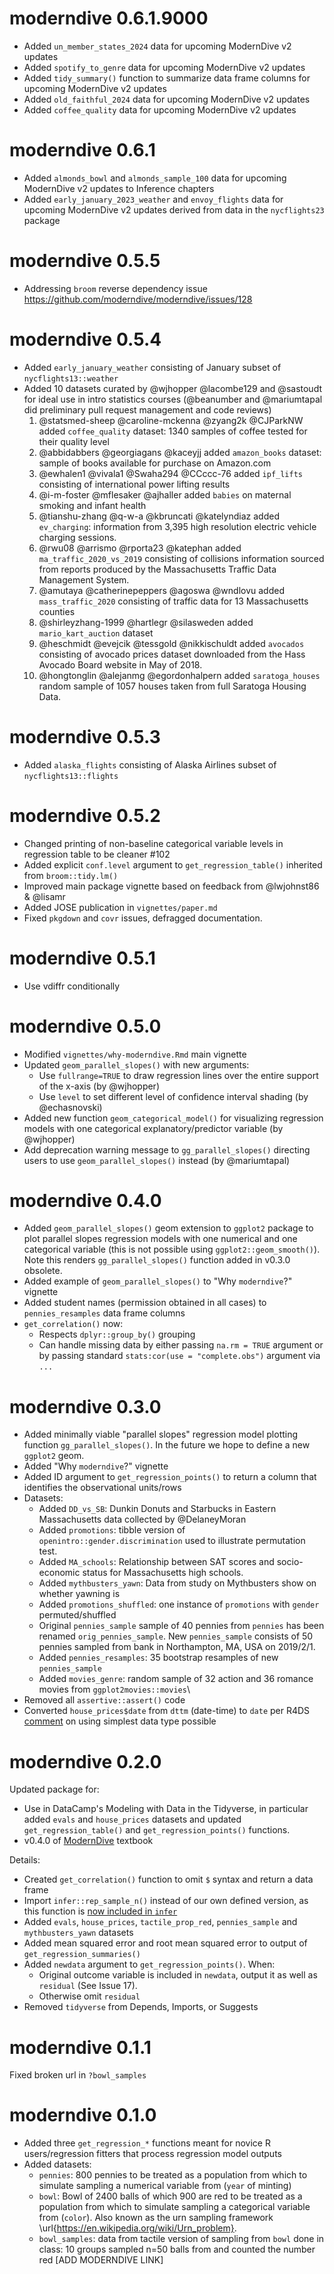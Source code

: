 # moderndive 0.6.1.9000

-   Added `un_member_states_2024` data for upcoming ModernDive v2 updates
-   Added `spotify_to_genre` data for upcoming ModernDive v2 updates
-   Added `tidy_summary()` function to summarize data frame columns for upcoming ModernDive v2 updates
-   Added `old_faithful_2024` data for upcoming ModernDive v2 updates
-   Added `coffee_quality` data for upcoming ModernDive v2 updates

# moderndive 0.6.1

-   Added `almonds_bowl` and `almonds_sample_100` data for upcoming ModernDive v2 updates to Inference chapters
-   Added `early_january_2023_weather` and `envoy_flights` data for upcoming ModernDive v2 updates derived from data in the `nycflights23` package

# moderndive 0.5.5

-   Addressing `broom` reverse dependency issue <https://github.com/moderndive/moderndive/issues/128>

# moderndive 0.5.4

-   Added `early_january_weather` consisting of January subset of `nycflights13::weather`
-   Added 10 datasets curated by @wjhopper @lacombe129 and @sastoudt for ideal use in intro statistics courses (@beanumber and @mariumtapal did preliminary pull request management and code reviews)
    1.  @statsmed-sheep @caroline-mckenna @zyang2k @CJParkNW added `coffee_quality` dataset: 1340 samples of coffee tested for their quality level
    2.  @abbidabbers @georgiagans @kaceyjj added `amazon_books` dataset: sample of books available for purchase on Amazon.com
    3.  @ewhalen1 @vivala1 @Swaha294 @CCccc-76 added `ipf_lifts` consisting of international power lifting results
    4.  @i-m-foster @mflesaker @ajhaller added `babies` on maternal smoking and infant health
    5.  @tianshu-zhang @q-w-a @kbruncati @katelyndiaz added `ev_charging`: information from 3,395 high resolution electric vehicle charging sessions.
    6.  @rwu08 @arrismo @rporta23 @katephan added `ma_traffic_2020_vs_2019` consisting of collisions information sourced from reports produced by the Massachusetts Traffic Data Management System.
    7.  @amutaya @catherinepeppers @agoswa @wndlovu added `mass_traffic_2020` consisting of traffic data for 13 Massachusetts counties
    8.  @shirleyzhang-1999 @hartlegr @silasweden added `mario_kart_auction` dataset
    9.  @heschmidt @evejcik @tessgold @nikkischuldt added `avocados` consisting of avocado prices dataset downloaded from the Hass Avocado Board website in May of 2018.
    10. @hongtonglin @alejanmg @egordonhalpern added `saratoga_houses` random sample of 1057 houses taken from full Saratoga Housing Data.

# moderndive 0.5.3

-   Added `alaska_flights` consisting of Alaska Airlines subset of `nycflights13::flights`

# moderndive 0.5.2

-   Changed printing of non-baseline categorical variable levels in regression table to be cleaner #102
-   Added explicit `conf.level` argument to `get_regression_table()` inherited from `broom::tidy.lm()`
-   Improved main package vignette based on feedback from @lwjohnst86 & @lisamr
-   Added JOSE publication in `vignettes/paper.md`
-   Fixed `pkgdown` and `covr` issues, defragged documentation.

# moderndive 0.5.1

-   Use vdiffr conditionally

# moderndive 0.5.0

-   Modified `vignettes/why-moderndive.Rmd` main vignette
-   Updated `geom_parallel_slopes()` with new arguments:
    -   Use `fullrange=TRUE` to draw regression lines over the entire support of the x-axis (by @wjhopper)
    -   Use `level` to set different level of confidence interval shading (by @echasnovski)
-   Added new function `geom_categorical_model()` for visualizing regression models with one categorical explanatory/predictor variable (by @wjhopper)
-   Add deprecation warning message to `gg_parallel_slopes()` directing users to use `geom_parallel_slopes()` instead (by @mariumtapal)

# moderndive 0.4.0

-   Added `geom_parallel_slopes()` geom extension to `ggplot2` package to plot parallel slopes regression models with one numerical and one categorical variable (this is not possible using `ggplot2::geom_smooth()`). Note this renders `gg_parallel_slopes()` function added in v0.3.0 obsolete.
-   Added example of `geom_parallel_slopes()` to "Why `moderndive`?" vignette
-   Added student names (permission obtained in all cases) to `pennies_resamples` data frame columns
-   `get_correlation()` now:
    -   Respects `dplyr::group_by()` grouping
    -   Can handle missing data by either passing `na.rm = TRUE` argument or by passing standard `stats:cor(use = "complete.obs")` argument via `...`

# moderndive 0.3.0

-   Added minimally viable "parallel slopes" regression model plotting function `gg_parallel_slopes()`. In the future we hope to define a new `ggplot2` geom.
-   Added "Why `moderndive`?" vignette
-   Added ID argument to `get_regression_points()` to return a column that identifies the observational units/rows
-   Datasets:
    -   Added `DD_vs_SB`: Dunkin Donuts and Starbucks in Eastern Massachusetts data collected by @DelaneyMoran
    -   Added `promotions`: tibble version of `openintro::gender.discrimination` used to illustrate permutation test.
    -   Added `MA_schools`: Relationship between SAT scores and socio-economic status for Massachusetts high schools.
    -   Added `mythbusters_yawn`: Data from study on Mythbusters show on whether yawning is
    -   Added `promotions_shuffled`: one instance of `promotions` with `gender` permuted/shuffled
    -   Original `pennies_sample` sample of 40 pennies from `pennies` has been renamed `orig_pennies_sample`. New `pennies_sample` consists of 50 pennies sampled from bank in Northampton, MA, USA on 2019/2/1.
    -   Added `pennies_resamples`: 35 bootstrap resamples of new `pennies_sample`
    -   Added `movies_genre`: random sample of 32 action and 36 romance movies from `ggplot2movies::movies`\
-   Removed all `assertive::assert()` code
-   Converted `house_prices$date` from `dttm` (date-time) to `date` per R4DS [comment](https://r4ds.had.co.nz/dates-and-times.html#creating-datetimes) on using simplest data type possible

# moderndive 0.2.0

Updated package for:

-   Use in DataCamp's Modeling with Data in the Tidyverse, in particular added `evals` and `house_prices` datasets and updated `get_regression_table()` and `get_regression_points()` functions.
-   v0.4.0 of [ModernDive](https://moderndive.com/) textbook

Details:

-   Created `get_correlation()` function to omit `$` syntax and return a data frame
-   Import `infer::rep_sample_n()` instead of our own defined version, as this function is [now included in `infer`](https://github.com/tidymodels/infer/pull/82)
-   Added `evals`, `house_prices`, `tactile_prop_red`, `pennies_sample` and `mythbusters_yawn` datasets
-   Added mean squared error and root mean squared error to output of `get_regression_summaries()`
-   Added `newdata` argument to `get_regression_points()`. When:
    -   Original outcome variable is included in `newdata`, output it as well as `residual` (See Issue 17).
    -   Otherwise omit `residual`
-   Removed `tidyverse` from Depends, Imports, or Suggests

# moderndive 0.1.1

Fixed broken url in `?bowl_samples`

# moderndive 0.1.0

-   Added three `get_regression_*` functions meant for novice R users/regression fitters that process regression model outputs
-   Added datasets:
    -   `pennies`: 800 pennies to be treated as a population from which to simulate sampling a numerical variable from (`year` of minting)
    -   `bowl`: Bowl of 2400 balls of which 900 are red to be treated as a population from which to simulate sampling a categorical variable from (`color`). Also known as the urn sampling framework \url{https://en.wikipedia.org/wiki/Urn_problem}.
    -   `bowl_samples`: data from tactile version of sampling from `bowl` done in class: 10 groups sampled n=50 balls from and counted the number red [ADD MODERNDIVE LINK]
